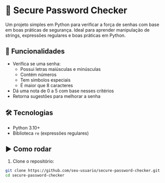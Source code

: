 # 🔐 Secure Password Checker

Um projeto simples em Python para verificar a força de senhas com base em boas práticas de segurança. Ideal para aprender manipulação de strings, expressões regulares e boas práticas em Python.

## 🚀 Funcionalidades

- Verifica se uma senha:
  - Possui letras maiúsculas e minúsculas
  - Contém números
  - Tem símbolos especiais
  - É maior que 8 caracteres
- Dá uma nota de 0 a 5 com base nesses critérios
- Retorna sugestões para melhorar a senha

## 🛠 Tecnologias

- Python 3.10+
- Biblioteca `re` (expressões regulares)

## ▶️ Como rodar

1. Clone o repositório:
```bash
git clone https://github.com/seu-usuario/secure-password-checker.git
cd secure-password-checker
